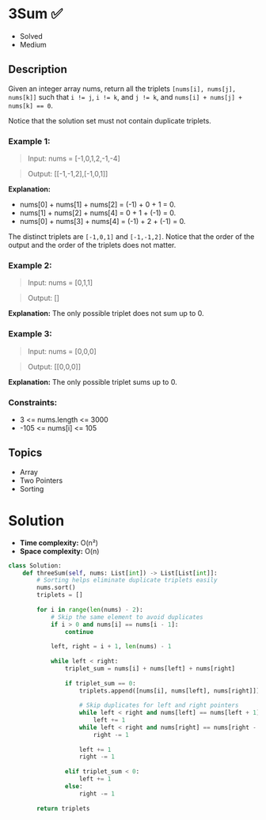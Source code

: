 # 3Sum ✅
- Solved
- Medium

## Description

Given an integer array nums, return all the triplets `[nums[i], nums[j], nums[k]]` such that `i != j`, `i != k`, and `j != k`, and `nums[i] + nums[j] + nums[k] == 0`.

Notice that the solution set must not contain duplicate triplets.

### Example 1:

> Input: nums = [-1,0,1,2,-1,-4]

> Output: [[-1,-1,2],[-1,0,1]]

**Explanation:**
- nums[0] + nums[1] + nums[2] = (-1) + 0 + 1 = 0.
- nums[1] + nums[2] + nums[4] = 0 + 1 + (-1) = 0.
- nums[0] + nums[3] + nums[4] = (-1) + 2 + (-1) = 0.

The distinct triplets are `[-1,0,1]` and `[-1,-1,2]`.
Notice that the order of the output and the order of the triplets does not matter.

### Example 2:

> Input: nums = [0,1,1]

> Output: []

**Explanation:** The only possible triplet does not sum up to 0.

### Example 3:

> Input: nums = [0,0,0]

> Output: [[0,0,0]]

**Explanation:** The only possible triplet sums up to 0.
 

### Constraints:

- 3 <= nums.length <= 3000
- -105 <= nums[i] <= 105

##  Topics
- Array
- Two Pointers
- Sorting

# Solution 
- **Time complexity:** O(n²)
- **Space complexity:** O(n)

```py
class Solution:
    def threeSum(self, nums: List[int]) -> List[List[int]]:
        # Sorting helps eliminate duplicate triplets easily
        nums.sort()
        triplets = []
        
        for i in range(len(nums) - 2):
            # Skip the same element to avoid duplicates
            if i > 0 and nums[i] == nums[i - 1]:
                continue
                
            left, right = i + 1, len(nums) - 1
            
            while left < right:
                triplet_sum = nums[i] + nums[left] + nums[right]
                
                if triplet_sum == 0:
                    triplets.append([nums[i], nums[left], nums[right]])
                    
                    # Skip duplicates for left and right pointers
                    while left < right and nums[left] == nums[left + 1]:
                        left += 1
                    while left < right and nums[right] == nums[right - 1]:
                        right -= 1
                    
                    left += 1
                    right -= 1
                
                elif triplet_sum < 0:
                    left += 1
                else:
                    right -= 1
        
        return triplets
```